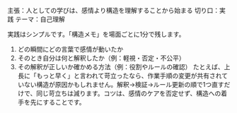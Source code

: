 主張：人としての学びは、感情より構造を理解することから始まる
切り口：実践
テーマ：自己理解

実践はシンプルです。「構造メモ」を場面ごとに1分で残します。
1. どの瞬間にどの言葉で感情が動いたか
2. そのとき自分は何と解釈したか（例：軽視・否定・不公平）
3. その解釈が正しいか確かめる方法（例：役割やルールの確認）
たとえば、上長に「もっと早く」と言われて苛立ったなら、作業手順の変更が共有されていない構造が原因かもしれません。解釈→検証→ルール更新の順で1つ直すだけで、同じ苛立ちは減ります。コツは、感情のケアを否定せず、構造への着手を先にすることです。
